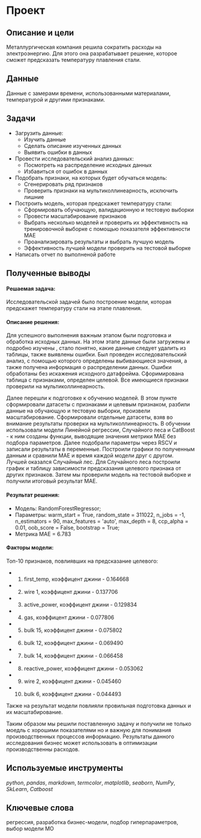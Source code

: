 # Проект

## Описание и цели
Металлургическая компания решила сократить расходы на электроэнергию. Для этого она разрабатывает решение, которое сможет предсказать температуру плавления стали. 

## Данные
Данные с замерами времени, использованными материалами, температурой и другими признаками. 

## Задачи
- Загрузить данные:
    - Изучить данные
    - Сделать описание изученных данных
    - Выявить ошибки в данных
- Провести исследовательский анализ данных:
    - Посмотреть на распределение исходных данных
    - Избавиться от ошибок в данных
- Подобрать признаки, на которых будет обучаться модель:
    - Сгенерировать ряд признаков
    - Проверить признаки на мультиколлинеарность, исключить лишние
- Построить модель, которая предскажет температуру стали:
    - Сформировать обучающую, валидационную и тестовую выборки
    - Провести масштабирование признаков 
    - Выбрать несколько моделей и проверить их эффективность на тренировочной выборке с помощью показателя эффективности MAE
    - Проанализировать результаты и выбрать лучшую модель
    - Эффективность лучшей модели проверить на тестовой выборке
- Написать отчет по выполненой работе    

## Полученные выводы
#### Решаемая задача:

Исследовательской задачей было построение модели, которая предскажет температуру стали на этапе плавления. 

#### Описание решения:

Для успешного выполнения важным этапом были подготовка и обработка исходных данных. На этом этапе данные были загружены и подробно изучены , стало понятно, какие данные следует удалить из таблицы, также выявлены ошибки. Был проведен исследовательский анализ, с помощью которого определены выбивающиеся значения, а также получена информация о распределении данных. Ошибки обработаны без искажения исходного датафрейма. Сфоримирована таблица с признаками, определен целевой. Все имеющиеся признаки проверили на мультиколлинеарность.

Далее перешли к подготовке к обучению моделей. В этом пункте сформировали датасеты с признаками и целевым признаком, разбили данные на обучающую и тестовую выборки, произвели масштабирование. Сформировали отдельные датасеты, взяв во внимание результаты проверки на мультиколлинеарность. В обучении использовали модели Линейной регрессии, Случайного леса и CatBoost - к ним созданы функции, выводящие значения метрики MAE без подбора параметров. Далее подобрали параметры через RSCV и записали результаты в переменные. Построили графики по полученным данным и сравнили MAE и время каждой модели друг с другом. Лучшей оказался Случайный лес. Для Случайного леса построили график и таблицу зависимости предсказания целевого признака от других признаков. 
Затем мы проверили модель на тестовой выборке и получили итоговый результат MAE. 

#### Результат решения:

* Модель: RandomForestRegressor;
* Параметры: warm_start = True, random_state = 311022, n_jobs = -1, n_estimators = 90, max_features = 'auto', max_depth = 8, ccp_alpha = 0.01, oob_score = False, bootstrap = True;
* Метрика MAE = 6.783

#### Факторы модели:

Топ-10 признаков, повлиявших на предсказание целевого:

* 1) first_temp, коэффицент джини - 0.164668
* 2)	wire 1, коэффицент джини - 0.137706
* 3) 	active_power, коэффицент джини - 0.129834
* 4)	gas, коэффицент джини - 0.077806
* 5)	bulk 15, коэффицент джини - 0.075802
* 6)	bulk 12, коэффицент джини - 0.069490
* 7)	bulk 14, коэффицент джини - 0.066458
* 8)	reactive_power, коэффицент джини - 0.053062
* 9)	wire 2, коэффицент джини - 0.045460
* 10) bulk 6, коэффицент джини - 0.044493

Также на результат модели повлияли провильная подготовка данных и их масштабирование. 

Таким образом мы решили поставленную задачу и получили не только моедль с хорошими показателями но и важную для понимания производственных процессов информацию. Результаты данного исследования бизнес может использовать в оптимизации производственны расходов.

## Используемые инструменты
*python*, *pandas*, *markdown*, *termcolor*, *matplotlib*, *seaborn*, *NumPy*, *SkLearn*, *Catboost*

## Ключевые слова
регрессия, разработка бизнес-модели, подбор гиперпараметров, выбор модели МО

